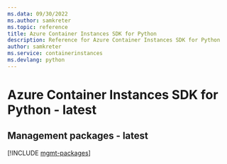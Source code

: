 ```yaml
---
ms.data: 09/30/2022
ms.author: samkreter
ms.topic: reference
title: Azure Container Instances SDK for Python
description: Reference for Azure Container Instances SDK for Python
author: samkreter
ms.service: containerinstances
ms.devlang: python
---
```

# Azure Container Instances SDK for Python - latest

## Management packages - latest
[!INCLUDE [mgmt-packages](container-instances-mgmt-index.md)]
